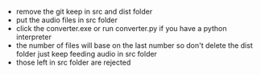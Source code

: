 - remove the git keep in src and dist folder
- put the audio files in src folder
- click the converter.exe or run converter.py if you have a python interpreter
- the number of files will base on the last number so don't delete the dist folder just keep feeding audio in src folder
- those left in src folder are rejected
